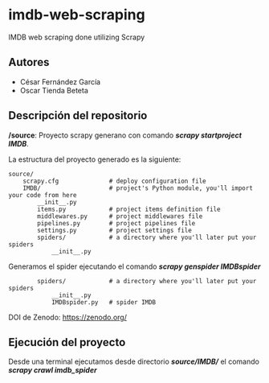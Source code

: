 # imdb-web-scraping
IMDB web scraping done utilizing Scrapy
## Autores
- César Fernández García
- Oscar Tienda Beteta
## Descripción del repositorio
**/source**: Proyecto scrapy generano con comando ***scrapy startproject IMDB***.

La estructura del proyecto generado es la siguiente:

    source/
        scrapy.cfg              # deploy configuration file
        IMDB/                   # project's Python module, you'll import your code from here
            __init__.py
            items.py            # project items definition file
            middlewares.py      # project middlewares file
            pipelines.py        # project pipelines file
            settings.py         # project settings file
            spiders/            # a directory where you'll later put your spiders
                __init__.py

Generamos el spider ejecutando el comando ***scrapy genspider IMDBspider***

            spiders/            # a directory where you'll later put your spiders
                __init__.py
                IMDBspider.py   # spider IMDB

DOI de Zenodo: https://zenodo.org/

## Ejecución del proyecto

Desde una terminal ejecutamos desde directorio ***source/IMDB/*** el comando ***scrapy crawl imdb_spider***
